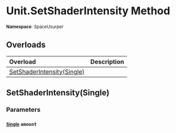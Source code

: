 # Unit.SetShaderIntensity Method

<small>**Namespace**: SpaceUsurper</small>

## Overloads

<div markdown="1" class="member-table">

| Overload | Description |
| :------- | ----------- |
| [SetShaderIntensity(Single)](#Single_) |  | 

</div>

## SetShaderIntensity(Single)
### Parameters
#### <small>[Single](https://docs.microsoft.com/en-us/dotnet/api/system.single?view=netframework-4.5)</small> `amount`

